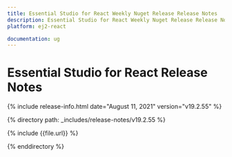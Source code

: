 ```yaml
---
title: Essential Studio for React Weekly Nuget Release Release Notes  
description: Essential Studio for React Weekly Nuget Release Release Notes  
platform: ej2-react

documentation: ug
---
```


# Essential Studio for  React  Release Notes  

{% include release-info.html date="August 11, 2021"   version="v19.2.55"  %} 

{% directory path: _includes/release-notes/v19.2.55 %}

{% include {{file.url}} %}

{% enddirectory %}
